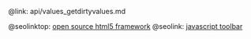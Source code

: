 @link: api/values_getdirtyvalues.md

@seolinktop: [open source html5 framework](https://webix.com)
@seolink: [javascript toolbar](https://webix.com/widget/toolbar/)